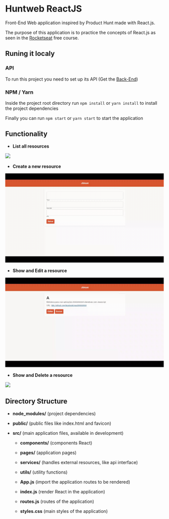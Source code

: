 # Huntweb ReactJS

Front-End Web application inspired by Product Hunt made with React.js.

The purpose of this application is to practice the concepts of React.js as seen in the [Rocketseat](https://rocketseat.com.br/) free course.

## Runing it localy

### API

To run this project you need to set up its API (Get the [Back-End](https://github.com/GabrielPeresBernes/Huntweb-NodeJS))

### NPM / Yarn

Inside the project root directory run `npm install` or `yarn install` to install the project dependencies

Finally you can run `npm start` or `yarn start` to start the application

## Functionality

- **List all resources**

![](index.gif)

- **Create a new resource**

![](create.gif)

- **Show and Edit a resource**

![](edit.gif)

- **Show and Delete a resource**

![](delete.gif)

## Directory Structure

- **node_modules/** (project dependencies)

- **public/** (public files like index.html and favicon)

- **src/** (main application files, available in development)

  - **components/** (components React)

  - **pages/** (application pages)
  
  - **services/** (handles external resources, like api interface)

  - **utils/** (utility functions)

  - **App.js** (import the application routes to be rendered)

  - **index.js** (render React in the application)

  - **routes.js** (routes of the application)
  
  - **styles.css** (main styles of the application)
